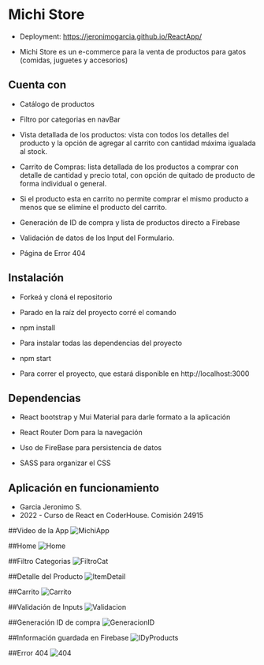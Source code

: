 # Michi Store

- Deployment: https://jeronimogarcia.github.io/ReactApp/

- Michi Store es un e-commerce para la venta de productos para gatos (comidas, juguetes y accesorios)

## Cuenta con

- Catálogo de productos 

- Filtro por categorias en navBar

- Vista detallada de los productos: vista con todos los detalles del producto y la opción de agregar al carrito con cantidad máxima igualada al stock.

- Carrito de Compras: lista detallada de los productos a comprar con detalle de cantidad y precio total, con opción de quitado de producto de forma individual o general.

- Si el producto esta en carrito no permite comprar el mismo producto a menos que se elimine el producto del carrito.

- Generación de ID de compra y lista de productos directo a Firebase

- Validación de datos de los Input del Formulario.

- Página de Error 404

## Instalación

- Forkeá y cloná el repositorio
​
- Parado en la raíz del proyecto corré el comando 
​
- npm install

- Para instalar todas las dependencias del proyecto

- npm start
​
- Para correr el proyecto, que estará disponible en http://localhost:3000

## Dependencias

- React bootstrap y Mui Material para darle formato a la aplicación

- React Router Dom para la navegación

- Uso de FireBase para persistencia de datos

- SASS para organizar el CSS
​

## Aplicación en funcionamiento

- Garcia Jeronimo S.
​
- 2022 - Curso de React en CoderHouse. Comisión 24915

##Video de la App
![MichiApp](https://user-images.githubusercontent.com/89396716/157996618-f7f9a904-e2f6-4180-9bfe-21643af97dda.gif)

##Home 
![Home](https://user-images.githubusercontent.com/89396716/157986579-a9a22eab-b91b-4625-9956-baf1592948b8.png)

##Filtro Categorias
![FiltroCat](https://user-images.githubusercontent.com/89396716/157986703-37085b02-d076-4bfd-b2a8-c4d0fcaf9783.png)

##Detalle del Producto
![ItemDetail](https://user-images.githubusercontent.com/89396716/157986720-b079c5b8-b7ad-4098-a27f-c080049f12f5.png)

##Carrito
![Carrito](https://user-images.githubusercontent.com/89396716/157986729-a8e6dcc1-0e15-4c44-8986-8c3188e4c2ee.png)

##Validación de Inputs
![Validacion](https://user-images.githubusercontent.com/89396716/157986739-a0f7aa62-4235-4e99-b649-939ad4ff3d2b.png)

##Generación ID de compra
![GeneracionID](https://user-images.githubusercontent.com/89396716/157986750-994fddb6-2c11-4fbc-9634-52f40c5562a1.png)

##Información guardada en Firebase
![IDyProducts](https://user-images.githubusercontent.com/89396716/157986975-e17d9d3f-a287-42a7-99b1-ebae4b4d30fa.png)

##Error 404
![404](https://user-images.githubusercontent.com/89396716/158002816-ba69b61e-c342-42bc-9f5c-37624b68cbf9.png)


